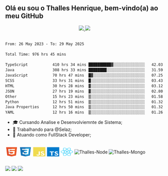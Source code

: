 ## Olá eu sou o Thalles Henrique, bem-vindo(a) ao meu GitHub

<div align="center">
  <a href="https://github.com/Thalles-HsA">
  <img height="180em" src="https://github-readme-stats.vercel.app/api?username=Thalles-HsA&show_icons=true&theme=radical&include_all_commits=true&count_private=true"/>
  <img height="180em" src="https://github-readme-stats.vercel.app/api/top-langs/?username=Thalles-HsA&exclude_repo=github-readme-stats,Pong,Freeway-JS&langs_count=5&theme=radical"/>
</div><br>
  
  <!--START_SECTION:waka-->

```txt
From: 26 May 2023 - To: 29 May 2025

Total Time: 976 hrs 45 mins

TypeScript           410 hrs 34 mins ██████████▓░░░░░░░░░░░░░░   42.03 %
Java                 308 hrs 33 mins ████████░░░░░░░░░░░░░░░░░   31.59 %
JavaScript           70 hrs 47 mins  █▓░░░░░░░░░░░░░░░░░░░░░░░   07.25 %
SCSS                 33 hrs 31 mins  █░░░░░░░░░░░░░░░░░░░░░░░░   03.43 %
HTML                 30 hrs 28 mins  ▓░░░░░░░░░░░░░░░░░░░░░░░░   03.12 %
JSON                 27 hrs 19 mins  ▓░░░░░░░░░░░░░░░░░░░░░░░░   02.80 %
Other                15 hrs 23 mins  ▒░░░░░░░░░░░░░░░░░░░░░░░░   01.58 %
Python               12 hrs 51 mins  ▒░░░░░░░░░░░░░░░░░░░░░░░░   01.32 %
Java Properties      12 hrs 50 mins  ▒░░░░░░░░░░░░░░░░░░░░░░░░   01.32 %
YAML                 12 hrs 16 mins  ▒░░░░░░░░░░░░░░░░░░░░░░░░   01.26 %
```

<!--END_SECTION:waka-->

  - 🎓 Cursando Analise e Desenvolviemnte de Sistema;
  - 🌱 Trabalhando para @Selaz;
  - 🎯 Atuando como FullStack Developer;
 
<div style="display: inline_block"><br>
  <img align="center" alt="Thalles-HTML" height="30" width="40" src="https://raw.githubusercontent.com/devicons/devicon/master/icons/html5/html5-original.svg">
  <img align="center" alt="Thalles-CSS" height="30" width="40" src="https://raw.githubusercontent.com/devicons/devicon/master/icons/css3/css3-original.svg">
  <img align="center" alt="Thalles-Js" height="30" width="40" src="https://raw.githubusercontent.com/devicons/devicon/master/icons/javascript/javascript-plain.svg">
  <img align="center" alt="Thalles-Ts" height="30" width="40" src="https://raw.githubusercontent.com/devicons/devicon/master/icons/typescript/typescript-plain.svg">
  <img align="center" alt="Thalles-React" height="30" width="40" src="https://raw.githubusercontent.com/devicons/devicon/master/icons/react/react-original.svg">
  <img align="center" alt="Thalles-Node" height="30" width="40" src="https://cdn.jsdelivr.net/gh/devicons/devicon/icons/nodejs/nodejs-original.svg" />
  <img align="center" alt="Thalles-Mongo" height="30" width="40" src="https://cdn.jsdelivr.net/gh/devicons/devicon/icons/mongodb/mongodb-original.svg" />
  
</div>

 ##
  
<div>
  <a href="https://www.linkedin.com/in/thalles-hsa" target="_blank"><img src="https://img.shields.io/badge/-LinkedIn-%230077B5?style=for-the-badge&logo=linkedin&logoColor=white" target="_blank"></a> 
  <a href="https://instagram.com/thalleshsa" target="_blank"><img src="https://img.shields.io/badge/-Instagram-%23E4405F?style=for-the-badge&logo=instagram&logoColor=white" target="_blank"></a>
  <a href = "mailto:thsa.henrique@gmail.com"><img src="https://img.shields.io/badge/-Gmail-%23333?style=for-the-badge&logo=gmail&logoColor=white" target="_blank"></a>
   
</div>
